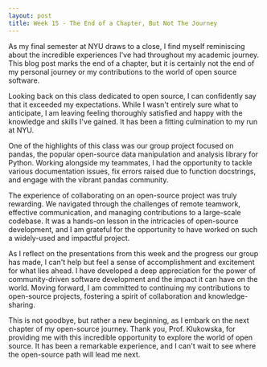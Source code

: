 ```yaml
---
layout: post
title: Week 15 - The End of a Chapter, But Not The Journey
---
```


As my final semester at NYU draws to a close, I find myself reminiscing about the incredible experiences I've had throughout my academic journey. This blog post marks the end of a chapter, but it is certainly not the end of my personal journey or my contributions to the world of open source software.

Looking back on this class dedicated to open source, I can confidently say that it exceeded my expectations. While I wasn't entirely sure what to anticipate, I am leaving feeling thoroughly satisfied and happy with the knowledge and skills I've gained. It has been a fitting culmination to my run at NYU. 

<!--more-->

One of the highlights of this class was our group project focused on pandas, the popular open-source data manipulation and analysis library for Python. Working alongside my teammates, I had the opportunity to tackle various documentation issues, fix errors raised due to function docstrings, and engage with the vibrant pandas community.

The experience of collaborating on an open-source project was truly rewarding. We navigated through the challenges of remote teamwork, effective communication, and managing contributions to a large-scale codebase. It was a hands-on lesson in the intricacies of open-source development, and I am grateful for the opportunity to have worked on such a widely-used and impactful project.

As I reflect on the presentations from this week and the progress our group has made, I can't help but feel a sense of accomplishment and excitement for what lies ahead. I have developed a deep appreciation for the power of community-driven software development and the impact it can have on the world. Moving forward, I am committed to continuing my contributions to open-source projects, fostering a spirit of collaboration and knowledge-sharing.

This is not goodbye, but rather a new beginning, as I embark on the next chapter of my open-source journey.
Thank you, Prof. Klukowska, for providing me with this incredible opportunity to explore the world of open source. It has been a remarkable experience, and I can't wait to see where the open-source path will lead me next.